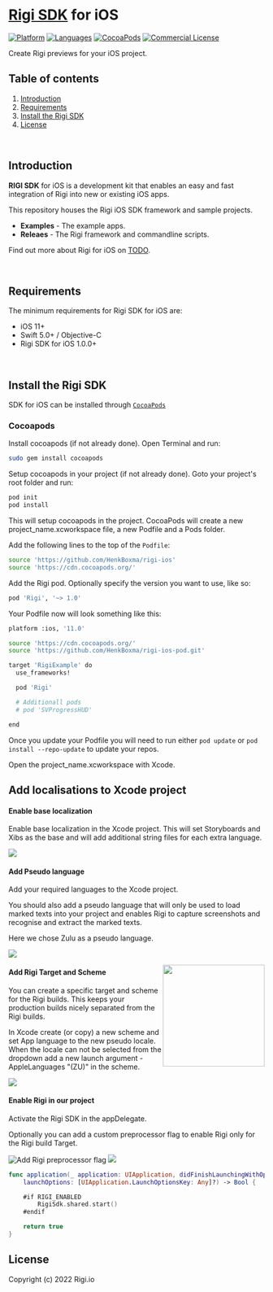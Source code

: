 # [Rigi SDK](https://rigi.io) for iOS

[![Platform](https://img.shields.io/badge/platform-iOS-orange.svg)](https://cocoapods.org/pods/RigiSDK)
[![Languages](https://img.shields.io/badge/language-Swift-orange.svg)](https://github.com/Rigi/Rigi-SDK-ios)
[![CocoaPods](https://img.shields.io/badge/CocoaPods-compatible-green.svg)](https://cocoapods.org/pods/RigiSDK)
[![Commercial License](https://img.shields.io/badge/license-Commercial-green.svg)](https://github.com/Rigi/Rigi-SDK-ios/blob/master/LICENSE.md)

Create Rigi previews for your iOS project.

## Table of contents

  1. [Introduction](#introduction)
  1. [Requirements](#requirements)
  1. [Install the Rigi SDK](#install-the-rigi-sdk)
  1. [License](#SDK-at-a-glance)  
  
<br />

## Introduction

**RIGI SDK** for iOS is a development kit that enables an easy and fast integration of Rigi into new or existing iOS apps.

This repository houses the Rigi iOS SDK framework and sample projects.

- **Examples** - The example apps.
- **Releaes** - The Rigi framework and commandline scripts. 

Find out more about Rigi for iOS on [TODO](https://rigi.io). 

<br />

##  Requirements

The minimum requirements for Rigi SDK for iOS are:

- iOS 11+
- Swift 5.0+ / Objective-C
- Rigi SDK for iOS 1.0.0+

<br />

## Install the Rigi SDK

SDK for iOS can be installed through [`CocoaPods`](https://cocoapods.org/)

### Cocoapods 
Install cocoapods (if not already done). Open Terminal and run:

```bash
sudo gem install cocoapods
```

Setup cocoapods in your project (if not already done). Goto your project's root folder and run: 

```bash
pod init
pod install
```

This will setup cocoapods in the project. CocoaPods will create a new project_name.xcworkspace file, a new Podfile and a Pods folder.

Add the following lines to the top of the `Podfile`:

```bash
source 'https://github.com/HenkBoxma/rigi-ios'
source 'https://cdn.cocoapods.org/'
```

Add the Rigi pod. Optionally specify the version you want to use, like so:

```bash
pod 'Rigi', '~> 1.0'
```

Your Podfile now will look something like this:

```bash
platform :ios, '11.0'

source 'https://cdn.cocoapods.org/'
source 'https://github.com/HenkBoxma/rigi-ios-pod.git'

target 'RigiExample' do
  use_frameworks!

  pod 'Rigi'

  # Additionall pods
  # pod 'SVProgressHUD'

end
```


Once you update your Podfile you will need to run either `pod update` or `pod install --repo-update` to update your repos.

Open the project_name.xcworkspace with Xcode.


## Add localisations to Xcode project


#### Enable base localization

Enable base localization in the Xcode project. 
This will set Storyboards and Xibs as the base and will add additional string files for each extra language. 

![](https://raw.githubusercontent.com/HenkBoxma/rigi-ios/main/Docs/Assets/app-del.png)


#### Add Pseudo language


Add your required languages to the Xcode project.

You should also add a pseudo language that will only be used to load marked texts into your project and enables Rigi to capture screenshots and recognise and extract the marked texts. 

Here we chose Zulu as a pseudo language. 

![](https://raw.githubusercontent.com/HenkBoxma/rigi-ios/main/Docs/Assets/localization.png)


<img src="https://raw.githubusercontent.com/HenkBoxma/rigi-ios/main/Docs/Assets/target-dupl.png" width="200" align="right">


#### Add Rigi Target and Scheme

You can create a specific target and scheme for the Rigi builds. This keeps your production builds nicely separated from the Rigi builds.


In Xcode create (or copy) a new scheme and set App language to the new pseudo locale. When the locale can not be selected from the dropdown add a new launch argument -AppleLanguages "(ZU)" in the scheme.


![](https://raw.githubusercontent.com/HenkBoxma/rigi-ios/main/Docs/Assets/scheme-edit4.png)



#### Enable Rigi in our project

Activate the Rigi SDK in the appDelegate. 

Optionally you can add a custom preprocessor flag to enable Rigi only for the Rigi build Target.

![Add Rigi preprocessor flag](https://raw.githubusercontent.com/HenkBoxma/rigi-ios/main/Docs/Assets/build1.png)
![](https://raw.githubusercontent.com/HenkBoxma/rigi-ios/main/Docs/Assets/app-del.png)


```swift
func application(_ application: UIApplication, didFinishLaunchingWithOptions 
    launchOptions: [UIApplication.LaunchOptionsKey: Any]?) -> Bool {

    #if RIGI_ENABLED
        RigiSdk.shared.start()
    #endif

    return true
}
```




## License

Copyright (c) 2022 Rigi.io

<br />








